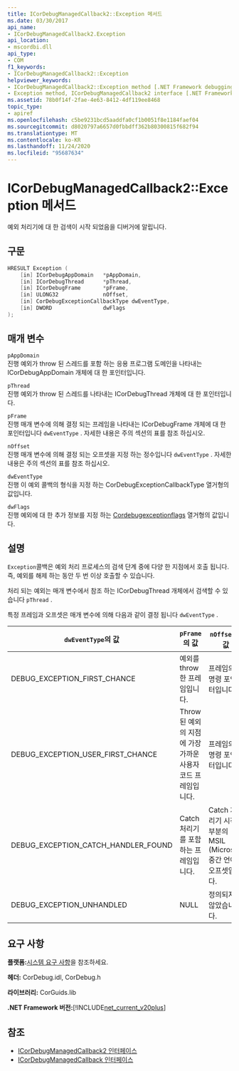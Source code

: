 ```yaml
---
title: ICorDebugManagedCallback2::Exception 메서드
ms.date: 03/30/2017
api_name:
- ICorDebugManagedCallback2.Exception
api_location:
- mscordbi.dll
api_type:
- COM
f1_keywords:
- ICorDebugManagedCallback2::Exception
helpviewer_keywords:
- ICorDebugManagedCallback2::Exception method [.NET Framework debugging]
- Exception method, ICorDebugManagedCallback2 interface [.NET Framework debugging]
ms.assetid: 78b0f14f-2fae-4e63-8412-4df119ee8468
topic_type:
- apiref
ms.openlocfilehash: c5be9231bcd5aaddfa0cf1b0051f8e1184faef04
ms.sourcegitcommit: d8020797a6657d0fbbdff362b80300815f682f94
ms.translationtype: MT
ms.contentlocale: ko-KR
ms.lasthandoff: 11/24/2020
ms.locfileid: "95687634"
---
```

# <a name="icordebugmanagedcallback2exception-method"></a>ICorDebugManagedCallback2::Exception 메서드

예외 처리기에 대 한 검색이 시작 되었음을 디버거에 알립니다.  
  
## <a name="syntax"></a>구문  
  
```cpp  
HRESULT Exception (  
    [in] ICorDebugAppDomain   *pAppDomain,  
    [in] ICorDebugThread      *pThread,  
    [in] ICorDebugFrame       *pFrame,  
    [in] ULONG32              nOffset,  
    [in] CorDebugExceptionCallbackType dwEventType,  
    [in] DWORD                dwFlags  
);  
```  
  
## <a name="parameters"></a>매개 변수  

 `pAppDomain`  
 진행 예외가 throw 된 스레드를 포함 하는 응용 프로그램 도메인을 나타내는 ICorDebugAppDomain 개체에 대 한 포인터입니다.  
  
 `pThread`  
 진행 예외가 throw 된 스레드를 나타내는 ICorDebugThread 개체에 대 한 포인터입니다.  
  
 `pFrame`  
 진행 매개 변수에 의해 결정 되는 프레임을 나타내는 ICorDebugFrame 개체에 대 한 포인터입니다 `dwEventType` . 자세한 내용은 주의 섹션의 표를 참조 하십시오.  
  
 `nOffset`  
 진행 매개 변수에 의해 결정 되는 오프셋을 지정 하는 정수입니다 `dwEventType` . 자세한 내용은 주의 섹션의 표를 참조 하십시오.  
  
 `dwEventType`  
 진행 이 예외 콜백의 형식을 지정 하는 CorDebugExceptionCallbackType 열거형의 값입니다.  
  
 `dwFlags`  
 진행 예외에 대 한 추가 정보를 지정 하는 [Cordebugexceptionflags](cordebugexceptionflags-enumeration.md) 열거형의 값입니다.  
  
## <a name="remarks"></a>설명  

 `Exception`콜백은 예외 처리 프로세스의 검색 단계 중에 다양 한 지점에서 호출 됩니다. 즉, 예외를 해제 하는 동안 두 번 이상 호출할 수 있습니다.  
  
 처리 되는 예외는 매개 변수에서 참조 하는 ICorDebugThread 개체에서 검색할 수 있습니다 `pThread` .  
  
 특정 프레임과 오프셋은 매개 변수에 의해 다음과 같이 결정 됩니다 `dwEventType` .  
  
|`dwEventType`의 값|`pFrame`의 값|`nOffset`의 값|  
|----------------------------|-----------------------|------------------------|  
|DEBUG_EXCEPTION_FIRST_CHANCE|예외를 throw 한 프레임입니다.|프레임의 명령 포인터입니다.|  
|DEBUG_EXCEPTION_USER_FIRST_CHANCE|Throw 된 예외의 지점에 가장 가까운 사용자 코드 프레임입니다.|프레임의 명령 포인터입니다.|  
|DEBUG_EXCEPTION_CATCH_HANDLER_FOUND|Catch 처리기를 포함 하는 프레임입니다.|Catch 처리기 시작 부분의 MSIL (Microsoft 중간 언어) 오프셋입니다.|  
|DEBUG_EXCEPTION_UNHANDLED|NULL|정의되지 않았습니다.|  
  
## <a name="requirements"></a>요구 사항  

 **플랫폼:**[시스템 요구 사항](../../get-started/system-requirements.md)을 참조하세요.  
  
 **헤더:** CorDebug.idl, CorDebug.h  
  
 **라이브러리:** CorGuids.lib  
  
 **.NET Framework 버전:**[!INCLUDE[net_current_v20plus](../../../../includes/net-current-v20plus-md.md)]  
  
## <a name="see-also"></a>참조

- [ICorDebugManagedCallback2 인터페이스](icordebugmanagedcallback2-interface.md)
- [ICorDebugManagedCallback 인터페이스](icordebugmanagedcallback-interface.md)
